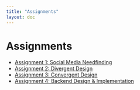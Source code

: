 ```yaml
---
title: "Assignments"
layout: doc
---
```


# Assignments

- [Assignment 1: Social Media Needfinding](./assignments/assignment1.md)
- [Assignment 2: Divergent Design](./assignments/assignment2.md)
- [Assignment 3: Convergent Design](./assignments/assignment3.md)
- [Assignment 4: Backend Design & Implementation](./assignments/assignment4.md)